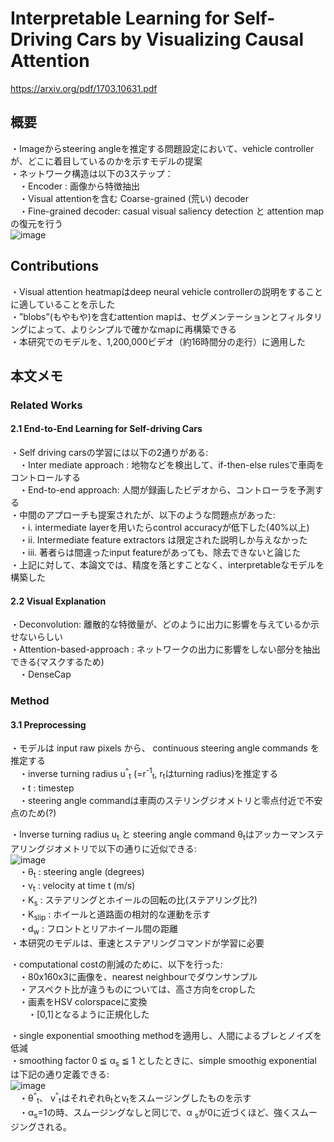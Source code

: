 # Interpretable Learning for Self-Driving Cars by Visualizing Causal Attention 
https://arxiv.org/pdf/1703.10631.pdf  

## 概要　　 
・Imageからsteering angleを推定する問題設定において、vehicle controller が、どこに着目しているのかを示すモデルの提案   
・ネットワーク構造は以下の3ステップ：   
　・Encoder : 画像から特徴抽出   
　・Visual attentionを含む Coarse-grained (荒い) decoder   
　・Fine-grained decoder: casual visual saliency detection と attention mapの復元を行う   
![image](https://user-images.githubusercontent.com/30098187/66712753-4e138180-eddc-11e9-8d3c-7fd9f7845f62.png)   

## Contributions 
・Visual attention heatmapはdeep neural vehicle controllerの説明をすることに適していることを示した   
・”blobs”(もやもや)を含むattention mapは、セグメンテーションとフィルタリングによって、よりシンプルで確かなmapに再構築できる   
・本研究でのモデルを、1,200,000ビデオ（約16時間分の走行）に適用した   
   
## 本文メモ   
### Related Works   
#### 2.1 End-to-End Learning for Self-driving Cars   
・Self driving carsの学習には以下の2通りがある:   
　・Inter mediate approach : 地物などを検出して、if-then-else rulesで車両をコントロールする   
　・End-to-end approach: 人間が録画したビデオから、コントローラを予測する   
・中間のアプローチも提案されたが、以下のような問題点があった:   
　・i. intermediate layerを用いたらcontrol accuracyが低下した(40%以上)   
　・ii. Intermediate feature extractors は限定された説明しか与えなかった   
　・iii. 著者らは間違ったinput featureがあっても、除去できないと論じた   
・上記に対して、本論文では、精度を落とすことなく、interpretableなモデルを構築した   
   
#### 2.2 Visual Explanation   
・Deconvolution: 離散的な特徴量が、どのように出力に影響を与えているか示せないらしい   
・Attention-based-approach : ネットワークの出力に影響をしない部分を抽出できる(マスクするため)   
　・DenseCap   

### Method   
#### 3.1 Preprocessing   
・モデルは input raw pixels から、 continuous steering angle commands を推定する   
　・inverse turning radius u<sup>^</sup><sub>t</sub> (=r<sup>-1</sup><sub>t</sub>, r<sub>t</sub>はturning radius)を推定する   
　・t : timestep   
　・steering angle commandは車両のステリングジオメトリと零点付近で不安点のため(?)    
  
・Inverse turning radius u<sub>t</sub>  と steering angle command θ<sub>t</sub>はアッカーマンステアリングジオメトリで以下の通りに近似できる:    
![image](https://user-images.githubusercontent.com/30098187/66717725-3dccc800-ee17-11e9-87cf-9381cf554a54.png)  
　・θ<sub>t</sub> : steering angle (degrees)   
　・v<sub>t</sub> : velocity at time t (m/s)    
　・K<sub>s</sub> : ステアリングとホイールの回転の比(ステアリング比?)   
　・K<sub>slip</sub> : ホイールと道路面の相対的な運動を示す   
　・d<sub>w</sub> : フロントとリアホイール間の距離   
・本研究のモデルは、車速とステアリングコマンドが学習に必要   
   
・computational costの削減のために、以下を行った:   
　・80x160x3に画像を、nearest neighbourでダウンサンプル   
　・アスペクト比が違うものについては、高さ方向をcropした   
　・画素をHSV colorspaceに変換   
　　・[0,1]となるように正規化した   
  
・single exponential smoothing methodを適用し、人間によるブレとノイズを低減   
・smoothing factor 0 ≦ α<sub>s</sub> ≦ 1 としたときに、simple smoothig exponential は下記の通り定義できる:   
![image](https://user-images.githubusercontent.com/30098187/66717738-56d57900-ee17-11e9-9a2e-418ccde28bf0.png)  
　・θ<sup>^</sup><sub>t</sub>、 v<sup>^</sup><sub>t</sub>はそれぞれθ<sub>t</sub>とv<sub>t</sub>をスムージングしたものを示す   
　・α<sub>s</sub>=1の時、スムージングなしと同じで、α <sub>s</sub>が0に近づくほど、強くスムージングされる。   
